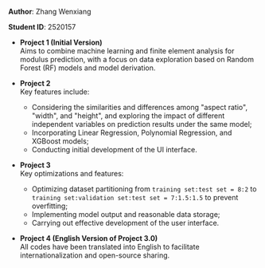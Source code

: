 **Author**: Zhang Wenxiang

**Student ID**: 2520157

- **Project 1 (Initial Version)**  
  Aims to combine machine learning and finite element analysis for modulus prediction, with a focus on data exploration based on Random Forest (RF) models and model derivation.

- **Project 2**  
  Key features include:  
  - Considering the similarities and differences among "aspect ratio", "width", and "height", and exploring the impact of different independent variables on prediction results under the same model;  
  - Incorporating Linear Regression, Polynomial Regression, and XGBoost models;  
  - Conducting initial development of the UI interface.

- **Project 3**  
  Key optimizations and features:  
  - Optimizing dataset partitioning from `training set:test set = 8:2` to `training set:validation set:test set = 7:1.5:1.5` to prevent overfitting;  
  - Implementing model output and reasonable data storage;  
  - Carrying out effective development of the user interface.

- **Project 4 (English Version of Project 3.0)**  
  All codes have been translated into English to facilitate internationalization and open-source sharing.
